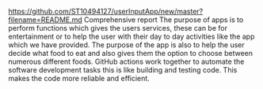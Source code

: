 https://github.com/ST10494127/userInputApp/new/master?filename=README.md
Comprehensive report
The purpose of apps is to perform functions which gives the users services, these can be for entertainment  or to help the user with their day to day activities like the app which we have provided. The purpose of the app is also to help the user decide what food to eat and also gives them the option to choose between numerous different foods. GitHub actions work together to automate the software development tasks this is like building and testing code. This makes the code more reliable and efficient.
